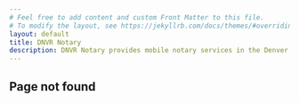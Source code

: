 ```yaml
---
# Feel free to add content and custom Front Matter to this file.
# To modify the layout, see https://jekyllrb.com/docs/themes/#overriding-theme-defaults
layout: default
title: DNVR Notary
description: DNVR Notary provides mobile notary services in the Denver Metro area.
---
```


## Page not found
